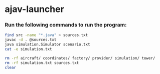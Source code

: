 # ajav-launcher

### Run the following commands to run the program:

``` bash
find src -name "*.java" > sources.txt
javac -d . @sources.txt
java simulation.Simulator scenario.txt
cat -e simulation.txt
```

``` bash
rm -rf aircraft/ coordinates/ factory/ provider/ simulation/ tower/
rm -rf simulation.txt sources.txt
clear
```